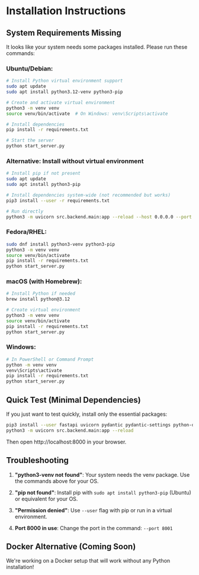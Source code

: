 # Installation Instructions

## System Requirements Missing

It looks like your system needs some packages installed. Please run these commands:

### Ubuntu/Debian:
```bash
# Install Python virtual environment support
sudo apt update
sudo apt install python3.12-venv python3-pip

# Create and activate virtual environment
python3 -m venv venv
source venv/bin/activate  # On Windows: venv\Scripts\activate

# Install dependencies
pip install -r requirements.txt

# Start the server
python start_server.py
```

### Alternative: Install without virtual environment
```bash
# Install pip if not present
sudo apt update
sudo apt install python3-pip

# Install dependencies system-wide (not recommended but works)
pip3 install --user -r requirements.txt

# Run directly
python3 -m uvicorn src.backend.main:app --reload --host 0.0.0.0 --port 8000
```

### Fedora/RHEL:
```bash
sudo dnf install python3-venv python3-pip
python3 -m venv venv
source venv/bin/activate
pip install -r requirements.txt
python start_server.py
```

### macOS (with Homebrew):
```bash
# Install Python if needed
brew install python@3.12

# Create virtual environment
python3 -m venv venv
source venv/bin/activate
pip install -r requirements.txt
python start_server.py
```

### Windows:
```bash
# In PowerShell or Command Prompt
python -m venv venv
venv\Scripts\activate
pip install -r requirements.txt
python start_server.py
```

## Quick Test (Minimal Dependencies)

If you just want to test quickly, install only the essential packages:

```bash
pip3 install --user fastapi uvicorn pydantic pydantic-settings python-dotenv aiosqlite sqlalchemy
python3 -m uvicorn src.backend.main:app --reload
```

Then open http://localhost:8000 in your browser.

## Troubleshooting

1. **"python3-venv not found"**: Your system needs the venv package. Use the commands above for your OS.

2. **"pip not found"**: Install pip with `sudo apt install python3-pip` (Ubuntu) or equivalent for your OS.

3. **"Permission denied"**: Use `--user` flag with pip or run in a virtual environment.

4. **Port 8000 in use**: Change the port in the command: `--port 8001`

## Docker Alternative (Coming Soon)

We're working on a Docker setup that will work without any Python installation!